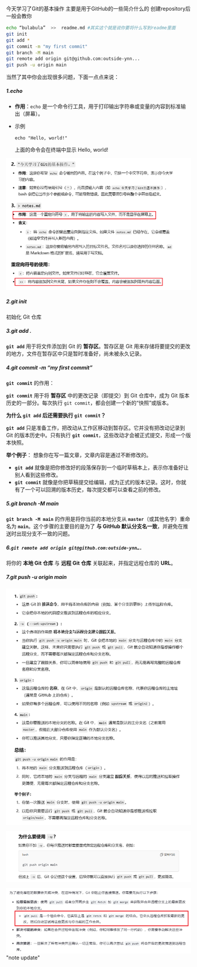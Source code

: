﻿﻿﻿今天学习了Git的基本操作
主要是用于GitHub的一些简介什么的
创建repository后一般会教你

```bash
echo “bulabula”  >>  readme.md #其实这个就是说你要将什么写到readme里面
git init
git add *
git commit -m "my first commit"
git branch -M main
git remote add origin git@github.com:outside-ynn...
git push -u origin main
```

当然了其中你会出现很多问题，下面一点点来说：

##### 1.echo

- **作用**：`echo` 是一个命令行工具，用于打印输出字符串或变量的内容到标准输出（屏幕）。

- 示例

	```
	echo "Hello, world!"
	```

	上面的命令会在终端中显示 Hello, world!

![image-20241214195647698](images/image-20241214195647698.png)



##### 2.git init

初始化 Git 仓库



##### 3.git add .

**`git add`** 用于将文件添加到 Git 的 **暂存区**。暂存区是 Git 用来存储将要提交的更改的地方，文件在暂存区中只是暂时准备好，尚未被永久记录。



##### 4.git commit -m “my first commit”

 **`git commit`** 的作用：

**`git commit`** 用于将 **暂存区** 中的更改记录（即提交）到 Git 仓库中，成为 Git 版本历史的一部分。每次执行 `git commit`，都会创建一个新的“快照”或版本。

 **为什么 `git add` 后还需要执行 `git commit`？**

**`git add`** 只是准备工作，把改动从工作区移动到暂存区。它并没有把改动记录到 Git 的版本历史中。只有执行 **`git commit`**，这些改动才会被正式提交，形成一个版本快照。

**举个例子**： 想象你在写一篇文章，文章内容是通过不断修改的。

- **`git add`** 就像是把你修改好的段落保存到一个临时草稿本上，表示你准备好让别人看到这些修改。
- **`git commit`** 就像是你把草稿提交给编辑，成为正式的版本记录。这时，你就有了一个可以回溯的版本历史，每次提交都可以查看之前的修改。



##### 5.git branch -M main

**`git branch -M main`** 的作用是将你当前的本地分支从 **`master`**（或其他名字）重命名为 **`main`**。这个步骤的主要目的是为了 **与 GitHub 默认分支名一致**，并避免在推送时出现分支不一致的问题。



##### 6.`git remote add origin git@github.com:outside-ynn….`

将你的 **本地 Git 仓库** 与 **远程 Git 仓库** 关联起来，并指定远程仓库的 **URL**。



##### 7.git push -u origin main

![image-20241214201339302](images/image-20241214201339302.png)

![image-20241214201401157](images/image-20241214201401157.png)

![image-20241214201401157](images/image-20241214154345902.png)
"note update" 
